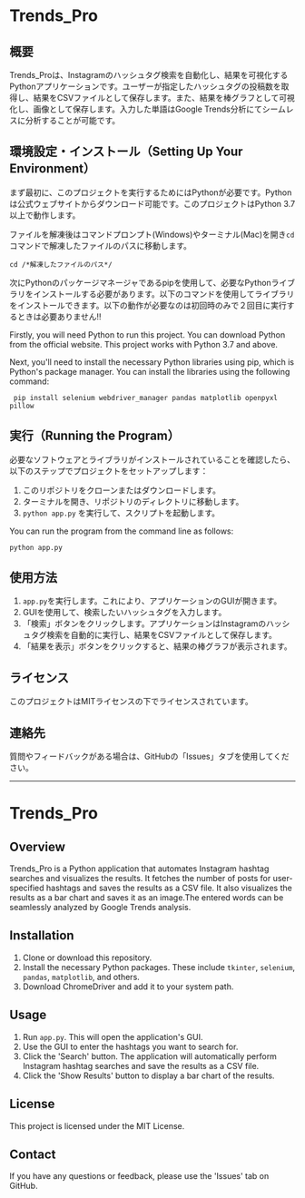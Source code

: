 # Trends_Pro

## 概要
Trends_Proは、Instagramのハッシュタグ検索を自動化し、結果を可視化するPythonアプリケーションです。ユーザーが指定したハッシュタグの投稿数を取得し、結果をCSVファイルとして保存します。また、結果を棒グラフとして可視化し、画像として保存します。入力した単語はGoogle Trends分析にてシームレスに分析することが可能です。


## 環境設定・インストール（Setting Up Your Environment）
まず最初に、このプロジェクトを実行するためにはPythonが必要です。Pythonは公式ウェブサイトからダウンロード可能です。このプロジェクトはPython 3.7以上で動作します。

ファイルを解凍後はコマンドプロンプト(Windows)やターミナル(Mac)を開き`cd`コマンドで解凍したファイルのパスに移動します。
```
cd /*解凍したファイルのパス*/
```

次にPythonのパッケージマネージャであるpipを使用して、必要なPythonライブラリをインストールする必要があります。以下のコマンドを使用してライブラリをインストールできます。以下の動作が必要なのは初回時のみで２回目に実行するときは必要ありません!!

Firstly, you will need Python to run this project. You can download Python from the official website. This project works with Python 3.7 and above.

Next, you'll need to install the necessary Python libraries using pip, which is Python's package manager. You can install the libraries using the following command:

```
 pip install selenium webdriver_manager pandas matplotlib openpyxl pillow
```




## 実行（Running the Program）
必要なソフトウェアとライブラリがインストールされていることを確認したら、以下のステップでプロジェクトをセットアップします：

1. このリポジトリをクローンまたはダウンロードします。
2. ターミナルを開き、リポジトリのディレクトリに移動します。
3. `python app.py` を実行して、スクリプトを起動します。

You can run the program from the command line as follows:

```
python app.py
```

## 使用方法
1. `app.py`を実行します。これにより、アプリケーションのGUIが開きます。
2. GUIを使用して、検索したいハッシュタグを入力します。
3. 「検索」ボタンをクリックします。アプリケーションはInstagramのハッシュタグ検索を自動的に実行し、結果をCSVファイルとして保存します。
4. 「結果を表示」ボタンをクリックすると、結果の棒グラフが表示されます。

## ライセンス
このプロジェクトはMITライセンスの下でライセンスされています。

## 連絡先
質問やフィードバックがある場合は、GitHubの「Issues」タブを使用してください。

---

# Trends_Pro

## Overview
Trends_Pro is a Python application that automates Instagram hashtag searches and visualizes the results. It fetches the number of posts for user-specified hashtags and saves the results as a CSV file. It also visualizes the results as a bar chart and saves it as an image.The entered words can be seamlessly analyzed by Google Trends analysis.

## Installation
1. Clone or download this repository.
2. Install the necessary Python packages. These include `tkinter`, `selenium`, `pandas`, `matplotlib`, and others.
3. Download ChromeDriver and add it to your system path.

## Usage
1. Run `app.py`. This will open the application's GUI.
2. Use the GUI to enter the hashtags you want to search for.
3. Click the 'Search' button. The application will automatically perform Instagram hashtag searches and save the results as a CSV file.
4. Click the 'Show Results' button to display a bar chart of the results.

## License
This project is licensed under the MIT License.

## Contact
If you have any questions or feedback, please use the 'Issues' tab on GitHub.
